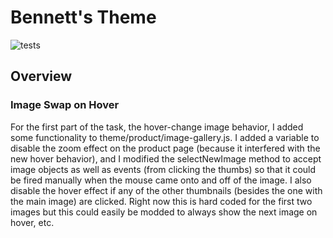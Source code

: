 # Bennett's Theme
![tests](https://github.com/bigcommerce/cornerstone/workflows/Theme%20Bundling%20Test/badge.svg?branch=master)

## Overview

### Image Swap on Hover

For the first part of the task, the hover-change image behavior, I added some functionality to theme/product/image-gallery.js.  I added a variable to disable the zoom effect on the product page (because it interfered with the new hover behavior), and I modified the selectNewImage method to accept image objects as well as events (from clicking the thumbs) so that it could be fired manually when the mouse came onto and off of the image.  I also disable the hover effect if any of the other thumbnails (besides the one with the main image) are clicked.  Right now this is hard coded for the first two images but this could easily be modded to always show the next image on hover, etc.